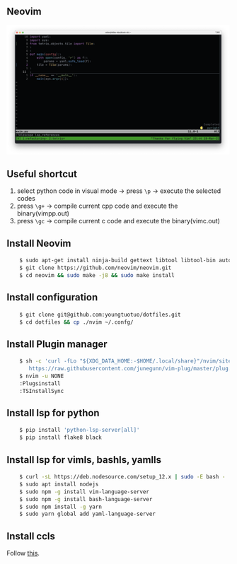 ## Neovim
<p align="center">
    <img src="pictures/neovimscreenshot.png" />
</p>

## Useful shortcut
1. select python code in visual mode -> press `\p` -> execute the selected codes
2. press `\g+` -> compile current cpp code and execute the binary(vimpp.out)
2. press `\gc` -> compile current c code and execute the binary(vimc.out)



## Install Neovim
```bash
    $ sudo apt-get install ninja-build gettext libtool libtool-bin autoconf automake cmake g++ pkg-config unzip curl doxygen
    $ git clone https://github.com/neovim/neovim.git
    $ cd neovim && sudo make -j8 && sudo make install
```

## Install configuration
```bash
    $ git clone git@github.com:youngtuotuo/dotfiles.git
    $ cd dotfiles && cp ./nvim ~/.confg/
```

## Install Plugin manager
```bash
    $ sh -c 'curl -fLo "${XDG_DATA_HOME:-$HOME/.local/share}"/nvim/site/autoload/plug.vim --create-dirs \
       https://raw.githubusercontent.com/junegunn/vim-plug/master/plug.vim'
    $ nvim -u NONE
    :Plugsinstall
    :TSInstallSync
```

## Install lsp for python
```bash
    $ pip install 'python-lsp-server[all]'
    $ pip install flake8 black
```

## Install lsp for vimls, bashls, yamlls
```bash
    $ curl -sL https://deb.nodesource.com/setup_12.x | sudo -E bash -
    $ sudo apt install nodejs
    $ sudo npm -g install vim-language-server
    $ sudo npm -g install bash-language-server
    $ sudo npm install -g yarn
    $ sudo yarn global add yaml-language-server
```

## Install ccls
Follow [this](https://github.com/MaskRay/ccls/wiki).

